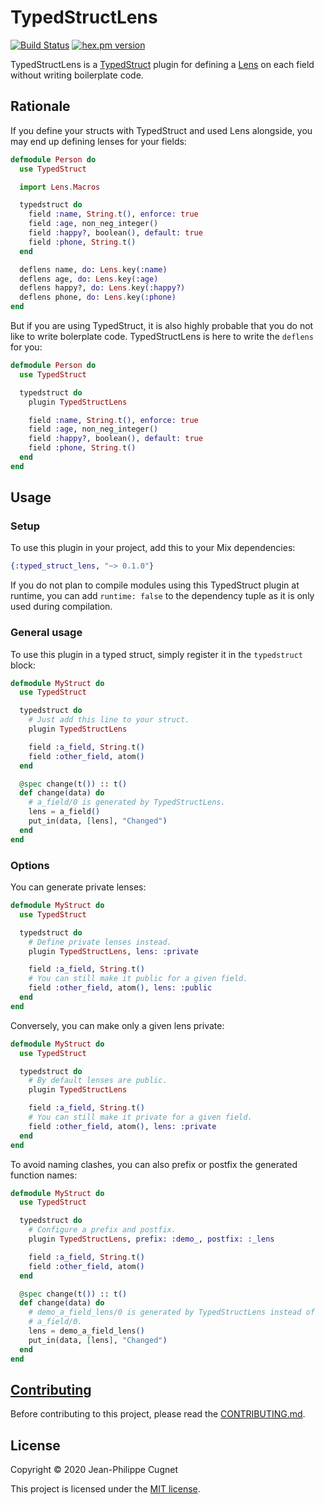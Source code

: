 # TypedStructLens

[![Build Status](https://travis-ci.com/ejpcmac/typed_struct_lens.svg?branch=develop)](https://travis-ci.com/ejpcmac/typed_struct_lens)
[![hex.pm version](http://img.shields.io/hexpm/v/typed_struct_lens.svg?style=flat)](https://hex.pm/packages/typed_struct_lens)

TypedStructLens is a [TypedStruct](https://github.com/ejpcmac/typed_struct)
plugin for defining a [Lens](https://github.com/obrok/lens) on each field
without writing boilerplate code.

## Rationale

If you define your structs with TypedStruct and used Lens alongside, you may end
up defining lenses for your fields:

```elixir
defmodule Person do
  use TypedStruct

  import Lens.Macros

  typedstruct do
    field :name, String.t(), enforce: true
    field :age, non_neg_integer()
    field :happy?, boolean(), default: true
    field :phone, String.t()
  end

  deflens name, do: Lens.key(:name)
  deflens age, do: Lens.key(:age)
  deflens happy?, do: Lens.key(:happy?)
  deflens phone, do: Lens.key(:phone)
end
```

But if you are using TypedStruct, it is also highly probable that you do not
like to write bolerplate code. TypedStructLens is here to write the `deflens`
for you:

```elixir
defmodule Person do
  use TypedStruct

  typedstruct do
    plugin TypedStructLens

    field :name, String.t(), enforce: true
    field :age, non_neg_integer()
    field :happy?, boolean(), default: true
    field :phone, String.t()
  end
end
```

## Usage

### Setup

To use this plugin in your project, add this to your Mix dependencies:

```elixir
{:typed_struct_lens, "~> 0.1.0"}
```

If you do not plan to compile modules using this TypedStruct plugin at
runtime, you can add `runtime: false` to the dependency tuple as it is only
used during compilation.

### General usage

To use this plugin in a typed struct, simply register it in the `typedstruct`
block:

```elixir
defmodule MyStruct do
  use TypedStruct

  typedstruct do
    # Just add this line to your struct.
    plugin TypedStructLens

    field :a_field, String.t()
    field :other_field, atom()
  end

  @spec change(t()) :: t()
  def change(data) do
    # a_field/0 is generated by TypedStructLens.
    lens = a_field()
    put_in(data, [lens], "Changed")
  end
end
```

### Options

You can generate private lenses:

```elixir
defmodule MyStruct do
  use TypedStruct

  typedstruct do
    # Define private lenses instead.
    plugin TypedStructLens, lens: :private

    field :a_field, String.t()
    # You can still make it public for a given field.
    field :other_field, atom(), lens: :public
  end
end
```

Conversely, you can make only a given lens private:

```elixir
defmodule MyStruct do
  use TypedStruct

  typedstruct do
    # By default lenses are public.
    plugin TypedStructLens

    field :a_field, String.t()
    # You can still make it private for a given field.
    field :other_field, atom(), lens: :private
  end
end
```

To avoid naming clashes, you can also prefix or postfix the generated function
names:

```elixir
defmodule MyStruct do
  use TypedStruct

  typedstruct do
    # Configure a prefix and postfix.
    plugin TypedStructLens, prefix: :demo_, postfix: :_lens

    field :a_field, String.t()
    field :other_field, atom()
  end

  @spec change(t()) :: t()
  def change(data) do
    # demo_a_field_lens/0 is generated by TypedStructLens instead of
    # a_field/0.
    lens = demo_a_field_lens()
    put_in(data, [lens], "Changed")
  end
end
```

## [Contributing](CONTRIBUTING.md)

Before contributing to this project, please read the
[CONTRIBUTING.md](CONTRIBUTING.md).

## License

Copyright © 2020 Jean-Philippe Cugnet

This project is licensed under the [MIT license](LICENSE).

